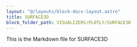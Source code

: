 ```yaml
---
layout: "@/layouts/block-docs-layout.astro"
title: SURFACE3D
block_folder_path: VISUALIZERS/PLOTLY/SURFACE3D
---
```


This is the Markdown file for SURFACE3D


